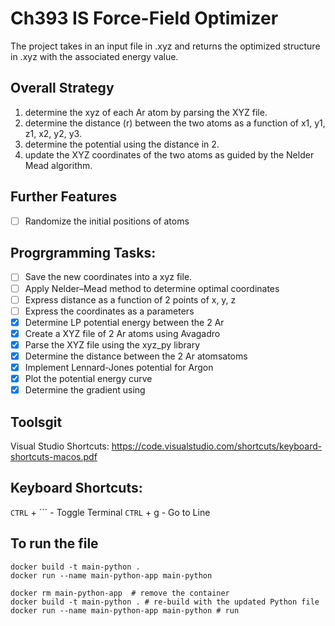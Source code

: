 # Ch393 IS Force-Field Optimizer 
The project takes in an input file in .xyz and returns the optimized structure in .xyz with the associated energy value.

## Overall Strategy
1.	determine the xyz of each Ar atom by parsing the XYZ file.
2.	determine the distance (r) between the two atoms as a function of x1, y1, z1, x2, y2, y3.
3.	determine the potential using the distance in 2.
4.	update the XYZ coordinates of the two atoms as guided by the Nelder Mead algorithm.

## Further Features
- [ ] Randomize the initial positions of atoms

## Progrgramming Tasks:
- [ ] Save the new coordinates into a xyz file.
- [ ] Apply Nelder–Mead method to determine optimal coordinates
- [ ] Express distance as a function of 2 points of x, y, z
- [ ] Express the coordinates as a parameters
- [x] Determine LP potential energy between the 2 Ar 
- [x] Create a XYZ file of 2 Ar atoms using Avagadro
- [x] Parse the XYZ file using the xyz_py library
- [x] Determine the distance between the 2 Ar atomsatoms
- [x] Implement Lennard-Jones potential for Argon
- [x] Plot the potential energy curve
- [x] Determine the gradient using 

## Toolsgit
Visual Studio Shortcuts:
https://code.visualstudio.com/shortcuts/keyboard-shortcuts-macos.pdf

## Keyboard Shortcuts:
`CTRL` + ``` - Toggle Terminal
`CTRL` + g - Go to Line


## To run the file
```
docker build -t main-python .        
docker run --name main-python-app main-python
```

```
docker rm main-python-app  # remove the container
docker build -t main-python . # re-build with the updated Python file
docker run --name main-python-app main-python # run
```
